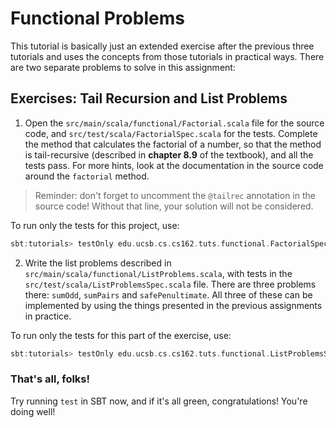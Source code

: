 # Functional Problems

This tutorial is basically just an extended exercise after the previous three tutorials and uses the concepts from those tutorials in practical ways. There are two separate problems to solve in this assignment:

## Exercises: Tail Recursion and List Problems

1. Open the `src/main/scala/functional/Factorial.scala` file for the source code, and `src/test/scala/FactorialSpec.scala` for the tests. Complete the method that calculates the factorial of a number, so that the method is tail-recursive (described in **chapter 8.9** of the textbook), and all the tests pass. For more hints, look at the documentation in the source code around the `factorial` method.

> Reminder: don't forget to uncomment the `@tailrec` annotation in the source code! Without that line, your solution will not be considered.

To run only the tests for this project, use:
```sbt
sbt:tutorials> testOnly edu.ucsb.cs.cs162.tuts.functional.FactorialSpec
```

2. Write the list problems described in `src/main/scala/functional/ListProblems.scala`, with tests in the `src/test/scala/ListProblemsSpec.scala` file. There are three problems there: `sumOdd`, `sumPairs` and `safePenultimate`. All three of these can be implemented by using the things presented in the previous assignments in practice. 

To run only the tests for this part of the exercise, use:
```sbt
sbt:tutorials> testOnly edu.ucsb.cs.cs162.tuts.functional.ListProblemsSpec
```

### That's all, folks!

Try running `test` in SBT now, and if it's all green, congratulations! You're doing well!
